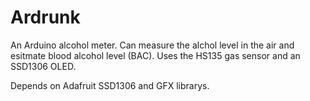 # Ardrunk
An Arduino alcohol meter. Can measure the alchol level in the air and esitmate blood alcohol level (BAC). Uses the HS135 gas sensor and an SSD1306 OLED. 

Depends on Adafruit SSD1306 and GFX librarys. 

